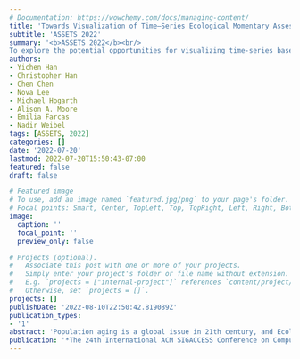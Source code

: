 ```yaml
---
# Documentation: https://wowchemy.com/docs/managing-content/
title: 'Towards Visualization of Time–Series Ecological Momentary Assessment (EMA) Data on Standalone Voice–First Virtual Assistants'
subtitle: 'ASSETS 2022'
summary: '<b>ASSETS 2022</b><br/>
To explore the potential opportunities for visualizing time-series based EMA data on standalone IVAs, we designed a prototype system, where older adults are able to query and examine the time–series EMA data on Amazon Echo Show — a widely used commercially available standalone screen–based IVA'
authors:
- Yichen Han
- Christopher Han
- Chen Chen
- Nova Lee
- Michael Hogarth
- Alison A. Moore
- Emilia Farcas
- Nadir Weibel
tags: [ASSETS, 2022]
categories: []
date: '2022-07-20'
lastmod: 2022-07-20T15:50:43-07:00
featured: false
draft: false

# Featured image
# To use, add an image named `featured.jpg/png` to your page's folder.
# Focal points: Smart, Center, TopLeft, Top, TopRight, Left, Right, BottomLeft, Bottom, BottomRight.
image:
  caption: ''
  focal_point: ''
  preview_only: false

# Projects (optional).
#   Associate this post with one or more of your projects.
#   Simply enter your project's folder or file name without extension.
#   E.g. `projects = ["internal-project"]` references `content/project/deep-learning/index.md`.
#   Otherwise, set `projects = []`.
projects: []
publishDate: '2022-08-10T22:50:42.819089Z'
publication_types:
- '1'
abstract: 'Population aging is a global issue in 21th century, and Ecologial Momentary Assesssments (EMA) is one well-known techniques widely used in geriatrics. However, accessing and interacting with digital health information is a well-known challenge for aging populations. While voice-based Intelligent Virtual Assistants (IVAs) are promising to improve the Quality of Life (QoL) of older adults, the effectiveness of visualizing time-series based EMA data on standalone IVAs has not been explored. To explore the potential opportunities for visualizing time-series based EMA data on standalone IVAs, we designed a prototype system, where older adults are able to query and examine the time–series EMA data on Amazon Echo Show — a widely used commercially available standalone screen–based IVA. We conducted a preliminary semi–structured interview with a geriatrician and an older adult, and identified three findings that should be carefully considered through thematic analysis. We believe our work will benefit future researchers and practitioners to innovate full-fledged data visualization systems aiming at improving QoL for older adults.'
publication: '*The 24th International ACM SIGACCESS Conference on Computers and Accessibility (Anthens, Greece) (ASSETS’22). Association for Computing Machinery, Anthens, Greece.*'
---
```

